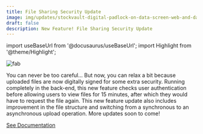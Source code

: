```yaml
---
title: File Sharing Security Update
image: img/updates/stockvault-digital-padlock-on-data-screen-web-and-data-security180399.jpg
draft: false
description: New Feature! File Sharing Security Update
---
```


import useBaseUrl from '@docusaurus/useBaseUrl'; 
import Highlight from '@theme/Highlight';


<div className="align-center">
<div className="card">
<div className="card__header">

</div>
<div className="card__image">
<img alt="fab" className="img_card item shadow--tl" src={useBaseUrl('img/updates/stockvault-digital-padlock-on-data-screen-web-and-data-security180399.jpg')} />
<br/>
</div>
<div className="card__body">

You can never be too careful... But now, you can relax a bit because uploaded files are now digitally signed for some extra security. Running completely in the back-end, this new feature checks user authentication before allowing users to view files for 15 minutes, after which they would have to request the file again. This new feature update also includes improvement in the file structure and switching from a synchronous to an asynchronous upload operation. More updates soon to come!

</div>
<div className="card__footer text-center align-padding-center">

<a className="button button--info button--block" href="/docs/documentation/api/communication/files">See Documentation</a>
<br/>

</div>
</div>
</div>
